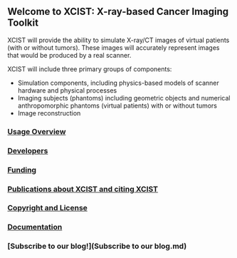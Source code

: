## Welcome to XCIST: X-ray-based Cancer Imaging Toolkit

XCIST will provide the ability to simulate X-ray/CT images of virtual patients (with or without tumors). These images will accurately represent images that would be produced by a real scanner.

XCIST will include three primary groups of components:
- Simulation components, including physics-based models of scanner hardware and physical processes
- Imaging subjects (phantoms) including geometric objects and numerical anthropomorphic phantoms (virtual patients) with or without tumors
- Image reconstruction

### [Usage Overview](Usage-Overview.md)

### [Developers](Developers.md)

### [Funding](Funding.md)

### [Publications about XCIST and citing XCIST](Publications-about-XCIST-and-citing-XCIST.md)

### [Copyright and License](https://github.com/xcist/code/blob/master/LICENSE)

### [Documentation](Documentation.md)

### [Subscribe to our blog!](Subscribe to our blog.md)
